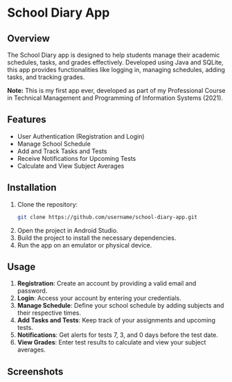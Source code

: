# School Diary App

## Overview
The School Diary app is designed to help students manage their academic schedules, tasks, and grades effectively. Developed using Java and SQLite, this app provides functionalities like logging in, managing schedules, adding tasks, and tracking grades.

**Note:** This is my first app ever, developed as part of my Professional Course in Technical Management and Programming of Information Systems (2021).

## Features
- User Authentication (Registration and Login)
- Manage School Schedule
- Add and Track Tasks and Tests
- Receive Notifications for Upcoming Tests
- Calculate and View Subject Averages

## Installation
1. Clone the repository:
    ```bash
    git clone https://github.com/username/school-diary-app.git
    ```
2. Open the project in Android Studio.
3. Build the project to install the necessary dependencies.
4. Run the app on an emulator or physical device.

## Usage
1. **Registration**: Create an account by providing a valid email and password.
2. **Login**: Access your account by entering your credentials.
3. **Manage Schedule**: Define your school schedule by adding subjects and their respective times.
4. **Add Tasks and Tests**: Keep track of your assignments and upcoming tests.
5. **Notifications**: Get alerts for tests 7, 3, and 0 days before the test date.
6. **View Grades**: Enter test results to calculate and view your subject averages.

## Screenshots


